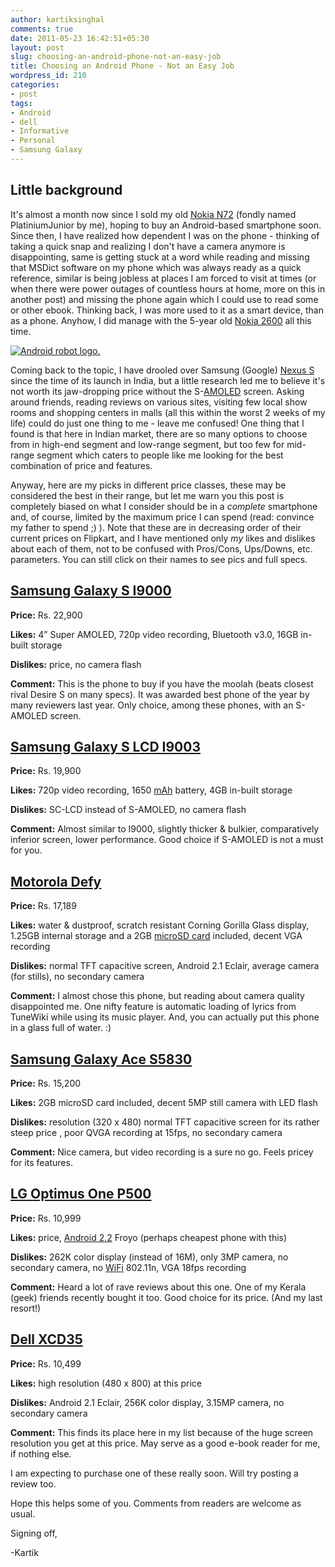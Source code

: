 ```yaml
---
author: kartiksinghal
comments: true
date: 2011-05-23 16:42:51+05:30
layout: post
slug: choosing-an-android-phone-not-an-easy-job
title: Choosing an Android Phone - Not an Easy Job
wordpress_id: 210
categories:
- post
tags:
- Android
- dell
- Informative
- Personal
- Samsung Galaxy
---
```


## Little background


It's almost a month now since I sold my old [Nokia N72](http://en.wikipedia.org/wiki/Nokia_N72) (fondly named PlatiniumJunior by me), hoping to buy an Android-based smartphone soon. Since then, I have realized how dependent I was on the phone - thinking of taking a quick snap and realizing I don't have a camera anymore is disappointing, same is getting stuck at a word while reading and missing that MSDict software on my phone which was always ready as a quick reference, similar is being jobless at places I am forced to visit at times (or when there were power outages of countless hours at home, more on this in another post) and missing the phone again which I could use to read some or other ebook. Thinking back, I was more used to it as a smart device, than as a phone. Anyhow, I did manage with the 5-year old [Nokia 2600](http://en.wikipedia.org/wiki/Nokia_2600) all this time.




[![Android robot logo.](http://upload.wikimedia.org/wikipedia/en/a/a5/Android-logo.jpg)](http://en.wikipedia.org/wiki/File:Android-logo.jpg)



Coming back to the topic, I have drooled over Samsung (Google) [Nexus S](http://en.wikipedia.org/wiki/Nexus_S) since the time of its launch in India, but a little research led me to believe it's not worth its jaw-dropping price without the S-[AMOLED](http://en.wikipedia.org/wiki/Active-matrix_OLED) screen. Asking around friends, reading reviews on various sites, visiting few local show rooms and shopping centers in malls (all this within the worst 2 weeks of my life) could do just one thing to me - leave me confused! One thing that I found is that here in Indian market, there are so many options to choose from in high-end segment and low-range segment, but too few for mid-range segment which caters to people like me looking for the best combination of price and features.

Anyway, here are my picks in different price classes, these may be considered the best in their range, but let me warn you this post is completely biased on what I consider should be in a _complete_ smartphone and, of course, limited by the maximum price I can spend (read: convince my father to spend ;) ). Note that these are in decreasing order of their current prices on Flipkart, and I have mentioned only _my_ likes and dislikes about each of them, not to be confused with Pros/Cons, Ups/Downs, etc. parameters. You can still click on their names to see pics and full specs.


## [Samsung Galaxy S I9000](http://www.flipkart.com/samsung-galaxy-i9000-metallic-black-mobile-mobczq5bhn5zmvtk)


**Price:** Rs. 22,900

**Likes:** 4” Super AMOLED, 720p video recording, Bluetooth v3.0, 16GB in-built storage

**Dislikes:** price, no camera flash

**Comment:** This is the phone to buy if you have the moolah (beats closest rival Desire S on many specs). It was awarded best phone of the year by many reviewers last year. Only choice, among these phones, with an S-AMOLED screen.


## [Samsung Galaxy S LCD I9003](http://www.flipkart.com/samsung-galaxy-lcd-i9003-midnight-black-mobile-mobcvwavyvzuyh5c)


**Price:** Rs. 19,900

**Likes:** 720p video recording, 1650 [mAh](http://en.wikipedia.org/wiki/Ampere-hour) battery, 4GB in-built storage

**Dislikes:** SC-LCD instead of S-AMOLED, no camera flash

**Comment:** Almost similar to I9000, slightly thicker & bulkier, comparatively inferior screen, lower performance. Good choice if S-AMOLED is not a must for you.


## [Motorola Defy](http://www.flipkart.com/motorola-defy-black-mobile-mobcuxvyhjrtd5kz)


**Price:** Rs. 17,189

**Likes:** water & dustproof, scratch resistant Corning Gorilla Glass display, 1.25GB internal storage and a 2GB [microSD card](http://en.wikipedia.org/wiki/MicroSD) included, decent VGA recording

**Dislikes:** normal TFT capacitive screen, Android 2.1 Eclair, average camera (for stills), no secondary camera

**Comment:** I almost chose this phone, but reading about camera quality disappointed me. One nifty feature is automatic loading of lyrics from TuneWiki while using its music player. And, you can actually put this phone in a glass full of water. :)


## [Samsung Galaxy Ace S5830](http://www.flipkart.com/samsung-galaxy-ace-s5830-black-mobile-mobcv6qcf9aqu7a4)


**Price:** Rs. 15,200

**Likes:** 2GB microSD card included, decent 5MP still camera with LED flash

**Dislikes:** resolution (320 x 480) normal TFT capacitive screen for its rather steep price , poor QVGA recording at 15fps, no secondary camera

**Comment:** Nice camera, but video recording is a sure no go. Feels pricey for its features.


## [LG Optimus One P500](http://www.flipkart.com/lg-optimus-one-p500-mobile-mobcsvh96wtzzwmv)


**Price:** Rs. 10,999

**Likes:** price, [Android 2.2](http://code.google.com/android/) Froyo (perhaps cheapest phone with this)

**Dislikes:** 262K color display (instead of 16M), only 3MP camera, no secondary camera, no [WiFi](http://en.wikipedia.org/wiki/Wi-Fi) 802.11n, VGA 18fps recording

**Comment:** Heard a lot of rave reviews about this one. One of my Kerala (geek) friends recently bought it too. Good choice for its price. (And my last resort!)


## [Dell XCD35](http://www.flipkart.com/dell-xcd35-mobile-mobctm5tkczg6htv)


**Price:** Rs. 10,499

**Likes:** high resolution (480 x 800) at this price

**Dislikes:** Android 2.1 Eclair, 256K color display, 3.15MP camera, no secondary camera

**Comment:** This finds its place here in my list because of the huge screen resolution you get at this price. May serve as a good e-book reader for me, if nothing else.

I am expecting to purchase one of these really soon. Will try posting a review too.

Hope this helps some of you. Comments from readers are welcome as usual.

Signing off,

-Kartik
